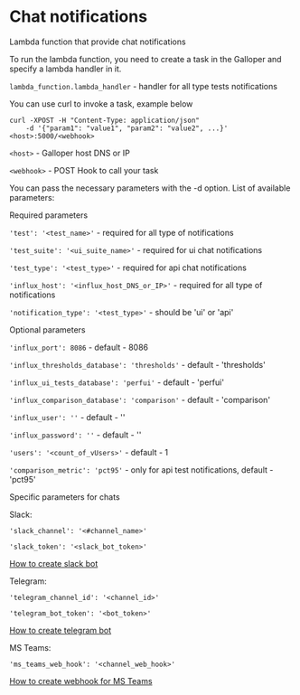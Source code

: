 # Chat notifications
Lambda function that provide chat notifications

To run the lambda function, you need to create a task in the Galloper and specify a lambda handler in it.

`lambda_function.lambda_handler` - handler for all type tests notifications

You can use curl to invoke a task, example below

```
curl -XPOST -H "Content-Type: application/json"
    -d '{"param1": "value1", "param2": "value2", ...}' <host>:5000/<webhook>
```

`<host>` - Galloper host DNS or IP

`<webhook>` - POST Hook to call your task

You can pass the necessary parameters with the -d option. List of available parameters:

Required parameters

`'test': '<test_name>'` - required for all type of notifications

`'test_suite': '<ui_suite_name>'` - required for ui chat notifications

`'test_type': '<test_type>'` - required for api chat notifications

`'influx_host': '<influx_host_DNS_or_IP>'` - required for all type of notifications

`'notification_type': '<test_type>'` - should be 'ui' or 'api'


Optional parameters

`'influx_port': 8086` - default - 8086

`'influx_thresholds_database': 'thresholds'` - default - 'thresholds'

`'influx_ui_tests_database': 'perfui'` - default - 'perfui'

`'influx_comparison_database': 'comparison'` - default - 'comparison'

`'influx_user': ''` - default - ''

`'influx_password': ''` - default - ''

`'users': '<count_of_vUsers>'` - default - 1

`'comparison_metric': 'pct95'` - only for api test notifications, default - 'pct95'

 
 Specific parameters for chats
 
 Slack:
 
 `'slack_channel': '<#channel_name>'`
 
 `'slack_token': '<slack_bot_token>'`
 
 [How to create slack bot](https://get.slack.help/hc/en-us/articles/115005265703-Create-a-bot-for-your-workspace)
 
 Telegram:
 
 `'telegram_channel_id': '<channel_id>'`
 
 `'telegram_bot_token': '<bot_token>'`
 
 [How to create telegram bot](https://core.telegram.org/bots)
 
 MS Teams:
 
 `'ms_teams_web_hook': '<channel_web_hook>'`
 
 [How to create webhook for MS Teams](https://docs.microsoft.com/en-us/microsoftteams/platform/concepts/connectors/connectors-using)
 